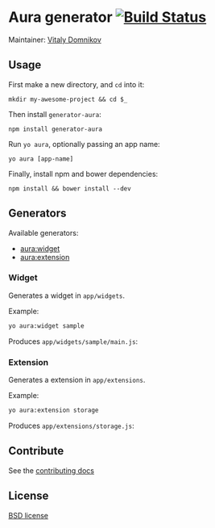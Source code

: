 # Aura generator [![Build Status](https://secure.travis-ci.org/yeoman/generator-aura.png?branch=master)](http://travis-ci.org/dotCypress/generator-aura)

Maintainer: [Vitaly Domnikov](https://github.com/dotCypress)

## Usage

First make a new directory, and `cd` into it:
```
mkdir my-awesome-project && cd $_
```

Then install `generator-aura`:
```
npm install generator-aura
```

Run `yo aura`, optionally passing an app name:
```
yo aura [app-name]
```

Finally, install npm and bower dependencies:
```
npm install && bower install --dev
```

## Generators

Available generators:

* [aura:widget](#widget)
* [aura:extension](#extension)

### Widget
Generates a widget in `app/widgets`.

Example:
```bash
yo aura:widget sample
```

Produces `app/widgets/sample/main.js`:

### Extension
Generates a extension in `app/extensions`.

Example:
```bash
yo aura:extension storage
```

Produces `app/extensions/storage.js`:

## Contribute

See the [contributing docs](https://github.com/yeoman/yeoman/blob/master/contributing.md)


## License

[BSD license](http://opensource.org/licenses/bsd-license.php)
